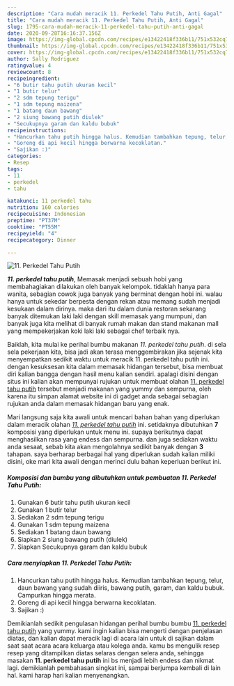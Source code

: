 ```yaml
---
description: "Cara mudah meracik 11. Perkedel Tahu Putih, Anti Gagal"
title: "Cara mudah meracik 11. Perkedel Tahu Putih, Anti Gagal"
slug: 1795-cara-mudah-meracik-11-perkedel-tahu-putih-anti-gagal
date: 2020-09-28T16:16:37.156Z
image: https://img-global.cpcdn.com/recipes/e13422418f336b11/751x532cq70/11-perkedel-tahu-putih-foto-resep-utama.jpg
thumbnail: https://img-global.cpcdn.com/recipes/e13422418f336b11/751x532cq70/11-perkedel-tahu-putih-foto-resep-utama.jpg
cover: https://img-global.cpcdn.com/recipes/e13422418f336b11/751x532cq70/11-perkedel-tahu-putih-foto-resep-utama.jpg
author: Sally Rodriguez
ratingvalue: 4
reviewcount: 8
recipeingredient:
- "6 butir tahu putih ukuran kecil"
- "1 butir telur"
- "2 sdm tepung terigu"
- "1 sdm tepung maizena"
- "1 batang daun bawang"
- "2 siung bawang putih diulek"
- "Secukupnya garam dan kaldu bubuk"
recipeinstructions:
- "Hancurkan tahu putih hingga halus. Kemudian tambahkan tepung, telur, daun bawang yang sudah diiris, bawang putih, garam, dan kaldu bubuk. Campurkan hingga merata."
- "Goreng di api kecil hingga berwarna kecoklatan."
- "Sajikan :)"
categories:
- Resep
tags:
- 11
- perkedel
- tahu

katakunci: 11 perkedel tahu 
nutrition: 160 calories
recipecuisine: Indonesian
preptime: "PT37M"
cooktime: "PT55M"
recipeyield: "4"
recipecategory: Dinner

---
```



![11. Perkedel Tahu Putih](https://img-global.cpcdn.com/recipes/e13422418f336b11/751x532cq70/11-perkedel-tahu-putih-foto-resep-utama.jpg)

<b><i>11. perkedel tahu putih</i></b>, Memasak menjadi sebuah hobi yang membahagiakan dilakukan oleh banyak kelompok. tidaklah hanya para wanita, sebagian cowok juga banyak yang berminat dengan hobi ini. walau hanya untuk sekedar berpesta dengan rekan atau memang sudah menjadi kesukaan dalam dirinya. maka dari itu dalam dunia restoran sekarang banyak ditemukan laki laki dengan skill memasak yang mumpuni, dan banyak juga kita melihat di banyak rumah makan dan stand makanan mall yang mempekerjakan koki laki laki sebagai chef terbaik nya.

Baiklah, kita mulai ke perihal bumbu makanan <i>11. perkedel tahu putih</i>. di sela sela pekerjaan kita, bisa jadi akan terasa menggembirakan jika sejenak kita menyempatkan sedikit waktu untuk meracik 11. perkedel tahu putih ini. dengan kesuksesan kita dalam memasak hidangan tersebut, bisa membuat diri kalian bangga dengan hasil menu kalian sendiri. apalagi disini dengan situs ini kalian akan mempunyai rujukan untuk membuat olahan <u>11. perkedel tahu putih</u> tersebut menjadi makanan yang yummy dan sempurna, oleh karena itu simpan alamat website ini di gadget anda sebagai sebagian rujukan anda dalam memasak hidangan baru yang enak.




Mari langsung saja kita awali untuk mencari bahan bahan yang diperlukan dalam meracik olahan <u><i>11. perkedel tahu putih</i></u> ini. setidaknya dibutuhkan <b>7</b> komposisi yang diperlukan untuk menu ini. supaya berikutnya dapat menghasilkan rasa yang endess dan sempurna. dan juga sediakan waktu anda sesaat, sebab kita akan mengolahnya sedikit banyak dengan <b>3</b> tahapan. saya berharap berbagai hal yang diperlukan sudah kalian miliki disini, oke mari kita awali dengan merinci dulu bahan keperluan berikut ini.

<!--inarticleads1-->

##### Komposisi dan bumbu yang dibutuhkan untuk pembuatan 11. Perkedel Tahu Putih:

1. Gunakan 6 butir tahu putih ukuran kecil
1. Gunakan 1 butir telur
1. Sediakan 2 sdm tepung terigu
1. Gunakan 1 sdm tepung maizena
1. Sediakan 1 batang daun bawang
1. Siapkan 2 siung bawang putih (diulek)
1. Siapkan Secukupnya garam dan kaldu bubuk




<!--inarticleads2-->

##### Cara menyiapkan 11. Perkedel Tahu Putih:

1. Hancurkan tahu putih hingga halus. Kemudian tambahkan tepung, telur, daun bawang yang sudah diiris, bawang putih, garam, dan kaldu bubuk. Campurkan hingga merata.
1. Goreng di api kecil hingga berwarna kecoklatan.
1. Sajikan :)




Demikianlah sedikit pengulasan hidangan perihal bumbu bumbu <u>11. perkedel tahu putih</u> yang yummy. kami ingin kalian bisa mengerti dengan penjelasan diatas, dan kalian dapat meracik lagi di acara lain untuk di sajikan dalam saat saat acara acara keluarga atau kolega anda. kamu bs mengulik resep resep yang ditampilkan diatas selaras dengan selera anda, sehingga masakan <b>11. perkedel tahu putih</b> ini bs menjadi lebih endess dan nikmat lagi. demikianlah pembahasan singkat ini, sampai berjumpa kembali di lain hal. kami harap hari kalian menyenangkan.
